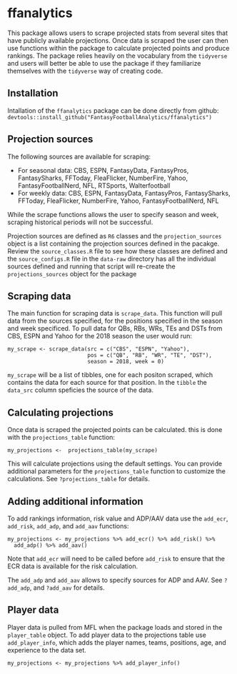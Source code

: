 # ffanalytics

This package allows users to scrape projected stats from several sites that have
publicly available projections. Once data is scraped the user can then use functions
within the package to calculate projected points and produce rankings. The package
relies heavily on the vocabulary from the `tidyverse` and users will better be
able to use the package if they familiarize themselves with the `tidyverse` way 
of creating code.

## Installation
Intallation of the `ffanalytics` package can be done directly from github:
`devtools::install_github("FantasyFootballAnalytics/ffanalytics")`

## Projection sources
The following sources are available for scraping:

* For seasonal data: CBS, ESPN, FantasyData, FantasyPros, FantasySharks, FFToday, 
FleaFlicker, NumberFire, Yahoo, FantasyFootballNerd, NFL, RTSports, Walterfootball
* For weekly data: CBS, ESPN, FantasyData, FantasyPros, FantasySharks, FFToday, 
FleaFlicker, NumberFire, Yahoo, FantasyFootballNerd, NFL

While the scrape functions allows the user to specify season and week, scraping
historical periods will not be successful.

Projection sources are defined as `R6` classes and the `projection_sources` object
is a list containing the projection sources defined in the pacakge. Review the
`source_classes.R` file to see how these classes are defined and the `source_configs.R`
file in the `data-raw` directory has all the individual sources defined and running
that script will re-create the `projections_sources` object for the package

## Scraping data
The main function for scraping data is `scrape_data`. This function will pull data
from the sources specified, for the positions specified in the season and week specificed.
To pull data for QBs, RBs, WRs, TEs and DSTs from CBS, ESPN and Yahoo for the 2018
season the user would run:
```
my_scrape <- scrape_data(src = c("CBS", "ESPN", "Yahoo"), 
                         pos = c("QB", "RB", "WR", "TE", "DST"),
                         season = 2018, week = 0)
```

`my_scrape` will be a list of tibbles, one for each positon scraped, which contains
the data for each source for that position. In the `tibble` the `data_src` column
speficies the source of the data.

## Calculating projections
Once data is scraped the projected points can be calculated. this is done with
the `projections_table` function:
```
my_projections <-  projections_table(my_scrape)
```
This will calculate projections using the default settings. You can provide additional
parameters for the `projections_table` function to customize the calculations.
See `?projections_table` for details.

## Adding additional information
To add rankings information, risk value and ADP/AAV data use the `add_ecr`, `add_risk`, 
`add_adp`, and `add_aav` functions:
```
my_projections <- my_projections %>% add_ecr() %>% add_risk() %>%
  add_adp() %>% add_aav()
```
Note that `add_ecr` will need to be called before `add_risk` to ensure that the
ECR data is available for the risk calculation.

The `add_adp` and `add_aav` allows to specify sources for ADP and AAV. See `?add_adp`,
and `?add_aav` for details.

## Player data
Player data is pulled from MFL when the package loads and stored in the `player_table`
object. To add player data to the projections table use `add_player_info`, which adds
the player names, teams, positions, age, and experience to the data set.
```
my_projections <- my_projections %>% add_player_info()
```


